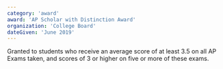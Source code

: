 ```yaml
---
category: 'award'
award: 'AP Scholar with Distinction Award'
organization: 'College Board'
dateGiven: 'June 2019'
---
```


Granted to students who receive an average score of at least 3.5 on all AP Exams taken, and scores of 3 or higher on five or more of these exams.
